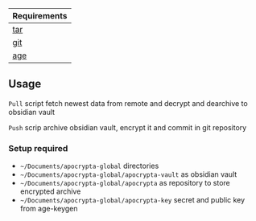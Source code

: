 | Requirements                                            |
|---------------------------------------------------------|
| [tar](https://man7.org/linux/man-pages/man1/tar.1.html) |
| [git](https://git-scm.com/)                             |
| [age](https://github.com/FiloSottile/age)               |

## Usage

`Pull` script fetch newest data from remote and decrypt and dearchive to obsidian vault

`Push` scrip archive obsidian vault, encrypt it and commit in git repository

### Setup required

- `~/Documents/apocrypta-global` directories
- `~/Documents/apocrypta-global/apocrypta-vault` as obsidian vault
- `~/Documents/apocrypta-global/apocrypta` as repository to store encrypted archive
- `~/Documents/apocrypta-global/apocrypta-key` secret and public key from age-keygen
